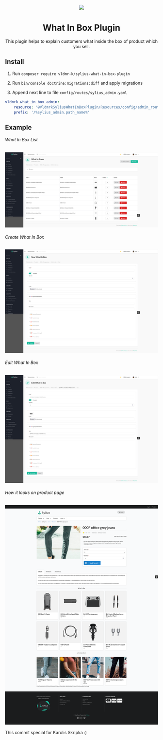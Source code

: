<p align="center">
    <a href="https://sylius.com" target="_blank">
        <img src="https://demo.sylius.com/assets/shop/img/logo.png" />
    </a>
</p>

<h1 align="center">What In Box Plugin</h1>

<p align="center">This plugin helps to explain customers what inside the box of product which you sell.</p>

## Install

1. Run `composer require vldmr-k/sylius-what-in-box-plugin`

2. Run `bin/console doctrine:migrations:diff` and apply migrations

3. Append next line to file `config/routes/sylius_admin.yaml`

```yaml
vldmrk_what_in_box_admin:
    resource: "@VldmrkSyliusWhatInBoxPlugin/Resources/config/admin_routing.yml"
    prefix: '/%sylius_admin.path_name%'
```


## Example

######  What In Box List
![What In Box List](examples/list.png?raw=true "Title")

###### Create What In Box
![Create What In Box](examples/new.png?raw=true "Title")

###### Edit What In Box
![Edit What In Box](examples/edit.png?raw=true "Title")


###### How it looks on product page
![Edit What In Box](examples/product_show.png?raw=true "Title")

This commit special for Karolis Skripka :)
